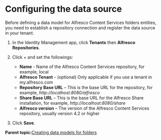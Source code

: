 # Configuring the data source

Before defining a data model for Alfresco Content Services folders entities, you need to establish a repository connection and register the data source in your tenant.

1.  In the Identity Management app, click **Tenants** then **Alfresco Repositories**.

2.  Click + and set the followings:

    -   **Name** - Name of the Alfresco Content Services repository, for example, local
    -   **Alfresco Tenant** - \(optional\) Only applicable if you use a tenant in my.alfresco.com
    -   **Repository Base URL** – This is the base URL for the repository, for example, *http://localhost:8080/alfresco*
    -   **Share Base URL** – This is the base URL for the Alfresco Share installation, for example, *http://localhost:8080/share*
    -   **Alfresco version** – The version of the Alfresco Content Services repository, usually version 4.2 or higher
3.  Click **Save**.


**Parent topic:**[Creating data models for folders](../concepts/ps-create-datamodel.md)

